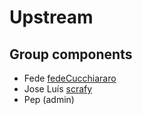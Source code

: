 # Upstream

## Group components

- Fede [fedeCucchiararo](https://github.com/fedeCucchiararo)
- Jose Luís [scrafy](https://github.com/scrafy)
- Pep (admin)